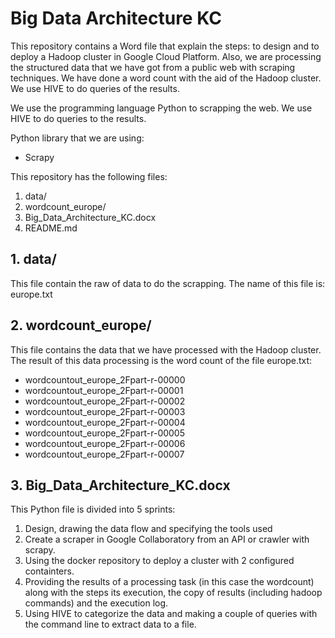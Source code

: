 # Big Data Architecture KC

This repository contains a Word file that explain the steps: to design and to deploy a Hadoop cluster in Google Cloud Platform. Also, we are processing the structured data that we have got from a public web with scraping  techniques. We have done a word count with the aid of the Hadoop cluster.
We use HIVE to do queries of the results.

We use the programming language Python to scrapping the web.
We use HIVE to do queries to the results.

Python library that we are using:
* Scrapy

This repository has the following files:
  1. data/
  2. wordcount_europe/
  3. Big_Data_Architecture_KC.docx
  4. README.md
 

## 1. data/

This file contain the raw of data to do the scrapping. The name of this file is: europe.txt

## 2. wordcount_europe/

This file contains the data that we have processed with the Hadoop cluster. The result of this data processing is the word count of the file europe.txt:

  * wordcountout_europe_2Fpart-r-00000
  * wordcountout_europe_2Fpart-r-00001
  * wordcountout_europe_2Fpart-r-00002
  * wordcountout_europe_2Fpart-r-00003
  * wordcountout_europe_2Fpart-r-00004
  * wordcountout_europe_2Fpart-r-00005
  * wordcountout_europe_2Fpart-r-00006
  * wordcountout_europe_2Fpart-r-00007


## 3. Big_Data_Architecture_KC.docx

This Python file is divided into 5 sprints:

  1. Design, drawing the data flow and specifying the tools used
  2. Create a scraper in Google Collaboratory from an API or crawler with scrapy.
  3. Using the docker repository to deploy a cluster with 2 configured containters.
  4. Providing the results of a processing task (in this case the wordcount) along with the steps its execution, the copy of results (including hadoop commands) and the execution log.
  5. Using HIVE to categorize the data and making a couple of queries with the command line to extract data to a file.
